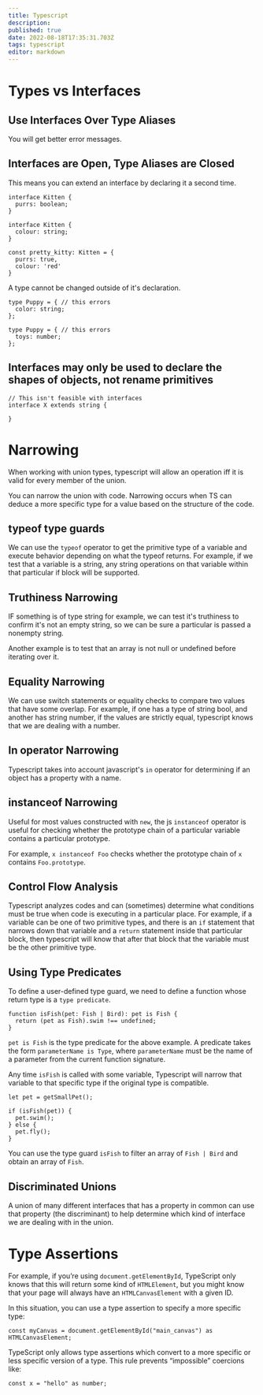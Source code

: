```yaml
---
title: Typescript
description: 
published: true
date: 2022-08-18T17:35:31.703Z
tags: typescript
editor: markdown
---
```


# Types vs Interfaces
## Use Interfaces Over Type Aliases
You will get better error messages.
## Interfaces are Open, Type Aliases are Closed
This means you can extend an interface by declaring it a second time.

```
interface Kitten {
  purrs: boolean;
}

interface Kitten {
  colour: string;
}

const pretty_kitty: Kitten = {
  purrs: true,
  colour: 'red'
}
```

A type cannot be changed outside of it's declaration.

```
type Puppy = { // this errors
  color: string;
};

type Puppy = { // this errors
  toys: number;
};
```
## Interfaces may only be used to declare the shapes of objects, not rename primitives
```
// This isn't feasible with interfaces
interface X extends string {

}
```
# Narrowing
When working with union types, typescript will allow an operation iff it is valid for every member of the union. 

You can narrow the union with code. Narrowing occurs when TS can deduce a more specific type for a value based on the structure of the code. 
## typeof type guards
We can use the `typeof` operator to get the primitive type of a variable and execute behavior depending on what the typeof returns. For example, if we test that a variable is a string, any string operations on that variable within that particular if block will be supported.
## Truthiness Narrowing
IF something is of type string for example, we can test it's truthiness to confirm it's not an empty string, so we can be sure a particular is passed a nonempty string. 

Another example is to test that an array is not null or undefined before iterating over it.
## Equality Narrowing
We can use switch statements or equality checks to compare two values that have some overlap. For example, if one has a type of string bool, and another has string number, if the values are strictly equal, typescript knows that we are dealing with a number.
## In operator Narrowing
Typescript takes into account javascript's `in` operator for determining if an object has a property with a name.
## instanceof Narrowing
Useful for most values constructed with `new`, the js `instanceof` operator is useful for checking whether the prototype chain of a particular variable contains a particular prototype.

For example, `x instanceof Foo` checks whether the prototype chain of `x` contains `Foo.prototype`.

## Control Flow Analysis
Typescript analyzes codes and can (sometimes) determine what conditions must be true when code is executing in a particular place. For example, if a variable can be one of two primitive types, and there is an `if` statement that narrows down that variable and a `return` statement inside that particular block, then typescript will know that after that block that the variable must be the other primitive type. 

## Using Type Predicates
To define a user-defined type guard, we need to define a function whose return type is a `type predicate`. 

```
function isFish(pet: Fish | Bird): pet is Fish {
  return (pet as Fish).swim !== undefined;
}
```
`pet is Fish` is the type predicate for the above example. A predicate takes the form `parameterName is Type`, where `parameterName` must be the name of a parameter from the current function signature.

Any time `isFish` is called with some variable, Typescript will narrow that variable to that specific type if the original type is compatible. 

```
let pet = getSmallPet();
 
if (isFish(pet)) {
  pet.swim();
} else {
  pet.fly();
}
```

You can use the type guard `isFish` to filter an array of `Fish | Bird` and obtain an array of `Fish`. 

## Discriminated Unions
A union of many different interfaces that has a property in common can use that property (the discriminant) to help determine which kind of interface we are dealing with in the union.
# Type Assertions
For example, if you’re using `document.getElementById`, TypeScript only knows that this will return some kind of `HTMLElement`, but you might know that your page will always have an `HTMLCanvasElement` with a given ID.

In this situation, you can use a type assertion to specify a more specific type:
```
const myCanvas = document.getElementById("main_canvas") as HTMLCanvasElement;
```

TypeScript only allows type assertions which convert to a more specific or less specific version of a type. This rule prevents “impossible” coercions like:

```
const x = "hello" as number;
```


